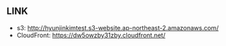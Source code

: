 ## LINK
- s3: http://hyunjinkimtest.s3-website.ap-northeast-2.amazonaws.com/
- CloudFront: https://dw5owzby31zby.cloudfront.net/
